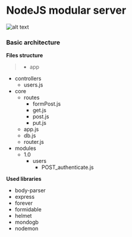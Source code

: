 # NodeJS modular server

![alt text](https://www.nixp.ru/uploads/news/fullsize_image/b85be26f474620c0bdcf9f76c413aa9e1618c986.png "NodeJS Logo")

### Basic architecture

**Files structure**

> * app
  * controllers
    * users.js
  * core
    * routes
      * formPost.js
      * get.js
      * post.js
      * put.js
    * app.js
    * db.js
    * router.js
  * modules
    * 1.0
      * users
        * POST_authenticate.js

**Used libraries**

* body-parser
* express
* forever
* formidable
* helmet
* mondogb
* nodemon
